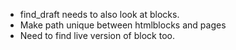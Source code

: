 * find_draft needs to also look at blocks.
* Make path unique between htmlblocks and pages
* Need to find live version of block too.